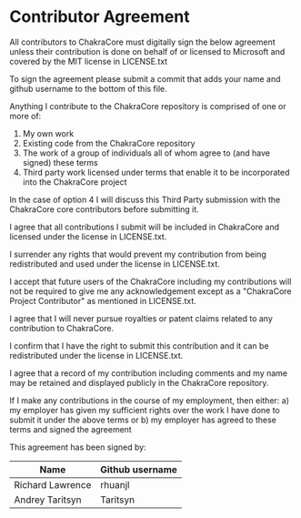 # Contributor Agreement

All contributors to ChakraCore must digitally sign the below agreement unless their contribution is done on behalf of or licensed to Microsoft and covered by the MIT license in LICENSE.txt

To sign the agreement please submit a commit that adds your name and github username to the bottom of this file.

Anything I contribute to the ChakraCore repository is comprised of one or more of:

1. My own work
2. Existing code from the ChakraCore repository
3. The work of a group of individuals all of whom agree to (and have signed) these terms
4. Third party work licensed under terms that enable it to be incorporated into the ChakraCore project

In the case of option 4 I will discuss this Third Party submission with the ChakraCore core contributors before submitting it.

I agree that all contributions I submit will be included in ChakraCore and licensed under the license in LICENSE.txt.

I surrender any rights that would prevent my contribution from being redistributed and used under the license in LICENSE.txt.

I accept that future users of the ChakraCore including my contributions will not be required to give me any acknowledgement except as a "ChakraCore Project Contributor" as mentioned in LICENSE.txt.

I agree that I will never pursue royalties or patent claims related to any contribution to ChakraCore.

I confirm that I have the right to submit this contribution and it can be redistributed under the license in LICENSE.txt.

I agree that a record of my contribution including comments and my name may be retained and displayed publicly in the ChakraCore repository.

If I make any contributions in the course of my employment, then either:
a) my employer has given my sufficient rights over the work I have done to submit it under the above terms or
b) my employer has agreed to these terms and signed the agreement

This agreement has been signed by:

| Name | Github username |
|---|---|
|Richard Lawrence| rhuanjl|
|Andrey Taritsyn| Taritsyn|

